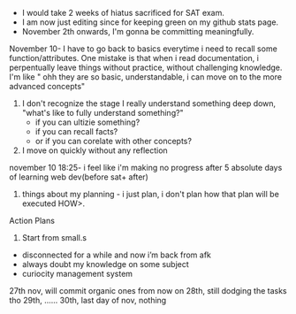 - I would take 2 weeks of hiatus sacrificed for SAT exam.
- I am now just editing since for keeping green on my github stats page.
- November 2th onwards, I'm gonna be committing meaningfully. 

November 10- I have to go back to basics everytime i need to recall some function/attributes. One mistake is that when i read documentation, i perpentually leave things without practice, without challenging knowledge. I'm like " ohh they are so basic, understandable, i can move on to the more advanced concepts"

1. I don't recognize the stage I really understand something deep down, "what's like to fully understand something?"
    - if you can ultizie something?
    - if you can recall facts?
    - or if you can corelate with other concepts?
2. I move on quickly without any reflection

november 10 18:25- i feel like i'm making no progress after 5 absolute days of learning web dev(before sat+ after)

1. things about my planning - i just plan, i don't plan how that plan will be executed HOW>. 

Action Plans
1. Start from small.s

- disconnected for a while and now i’m back from afk
- always doubt my knowledge on some subject
- curiocity management system

27th nov, will commit organic ones from now on
28th, still dodging the tasks tho
29th, ......
30th, last day of nov, nothing